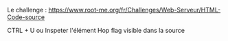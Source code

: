 Le challenge : https://www.root-me.org/fr/Challenges/Web-Serveur/HTML-Code-source

CTRL + U ou Inspeter l'élément 
Hop flag visible dans la source
